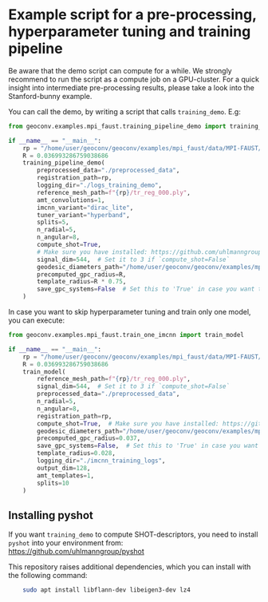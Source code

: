 # Example script for a pre-processing, hyperparameter tuning and training pipeline

Be aware that the demo script can compute for a while. We strongly recommend to run the script as a compute job
on a GPU-cluster. For a quick insight into intermediate pre-processing results, please take a look into the
Stanford-bunny example.

You can call the demo, by writing a script that calls `training_demo`. E.g:

```python
from geoconv.examples.mpi_faust.training_pipeline_demo import training_pipeline_demo

if __name__ == "__main__":
    rp = "/home/user/geoconv/geoconv/examples/mpi_faust/data/MPI-FAUST/training/registrations"
    R = 0.036993286759038686
    training_pipeline_demo(
        preprocessed_data="./preprocessed_data",
        registration_path=rp,
        logging_dir="./logs_training_demo",
        reference_mesh_path=f"{rp}/tr_reg_000.ply",
        amt_convolutions=1,
        imcnn_variant="dirac_lite",
        tuner_variant="hyperband",
        splits=5,
        n_radial=5,
        n_angular=8,
        compute_shot=True,
        # Make sure you have installed: https://github.com/uhlmanngroup/pyshot (do not use `pip install pyshot`!)
        signal_dim=544,  # Set it to 3 if `compute_shot=False`
        geodesic_diameters_path="/home/user/geoconv/geoconv/examples/mpi_faust/geodesic_diameters.npy",
        precomputed_gpc_radius=R,
        template_radius=R * 0.75,
        save_gpc_systems=False  # Set this to 'True' in case you want to inspect GPC-systems
    )
```

In case you want to skip hyperparameter tuning and train only one model, you can execute:
```python
from geoconv.examples.mpi_faust.train_one_imcnn import train_model

if __name__ == "__main__":
    rp = "/home/user/geoconv/geoconv/examples/mpi_faust/data/MPI-FAUST/training/registrations"
    R = 0.036993286759038686
    train_model(
        reference_mesh_path=f"{rp}/tr_reg_000.ply",
        signal_dim=544,  # Set it to 3 if `compute_shot=False`
        preprocessed_data="./preprocessed_data",
        n_radial=5,
        n_angular=8,
        registration_path=rp,
        compute_shot=True,  # Make sure you have installed: https://github.com/uhlmanngroup/pyshot (do not use `pip install pyshot`!)
        geodesic_diameters_path="/home/user/geoconv/geoconv/examples/mpi_faust/geodesic_diameters.npy",
        precomputed_gpc_radius=0.037,
        save_gpc_systems=False,  # Set this to 'True' in case you want to inspect GPC-systems
        template_radius=0.028,
        logging_dir="./imcnn_training_logs",
        output_dim=128,
        amt_templates=1,
        splits=10
    )
```

## Installing pyshot

If you want `training_demo` to compute SHOT-descriptors, you need to install `pyshot` into your environment from:
https://github.com/uhlmanngroup/pyshot

This repository raises additional dependencies, which you can install with the following command:
```bash
    sudo apt install libflann-dev libeigen3-dev lz4
```